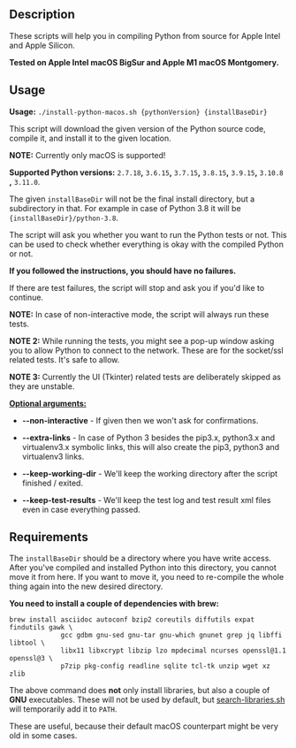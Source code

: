 ## Description

These scripts will help you in compiling Python from source for Apple Intel and Apple Silicon.

**Tested on Apple Intel macOS BigSur and Apple M1 macOS Montgomery.**

## Usage

**Usage:** `./install-python-macos.sh {pythonVersion} {installBaseDir}`

This script will download the given version of the Python source code, compile it, and install it to the given location.

**NOTE:** Currently only macOS is supported!

**Supported Python versions:** `2.7.18`**,** `3.6.15`**,** `3.7.15`**,** `3.8.15`**,** `3.9.15`**,** `3.10.8`
**,** `3.11.0`.

The given `installBaseDir` will not be the final install directory, but a subdirectory in that.
For example in case of Python 3.8 it will be `{installBaseDir}/python-3.8`.

The script will ask you whether you want to run the Python tests or not.
This can be used to check whether everything is okay with the compiled Python or not.

**If you followed the instructions, you should have no failures.**

If there are test failures, the script will stop and ask you if you'd like to continue.

**NOTE:** In case of non-interactive mode, the script will always run these tests.

**NOTE 2:** While running the tests, you might see a pop-up window asking you to allow Python to connect to the network.
These are for the socket/ssl related tests. It's safe to allow.

**NOTE 3:** Currently the UI (Tkinter) related tests are deliberately skipped as they are unstable.

<ins>**Optional arguments:**</ins>

* **--non-interactive** - If given then we won't ask for confirmations.

* **--extra-links** - In case of Python 3 besides the pip3.x, python3.x and virtualenv3.x symbolic links, this will also
  create the pip3, python3 and virtualenv3 links.

* **--keep-working-dir** - We'll keep the working directory after the script finished / exited.

* **--keep-test-results** - We'll keep the test log and test result xml files even in case everything passed.

## Requirements

The `installBaseDir` should be a directory where you have write access.
After you've compiled and installed Python into this directory, you cannot move it from here.
If you want to move it, you need to re-compile the whole thing again into the new desired directory.

**You need to install a couple of dependencies with brew:**

```shell
brew install asciidoc autoconf bzip2 coreutils diffutils expat findutils gawk \
             gcc gdbm gnu-sed gnu-tar gnu-which gnunet grep jq libffi libtool \
             libx11 libxcrypt libzip lzo mpdecimal ncurses openssl@1.1 openssl@3 \
             p7zip pkg-config readline sqlite tcl-tk unzip wget xz zlib
```

The above command does **not** only install libraries, but also a couple of **GNU** executables.
These will not be used by default, but [search-libraries.sh](libraries/search-libraries.sh) will temporarily add it to
`PATH`.

These are useful, because their default macOS counterpart might be very old in some cases.
